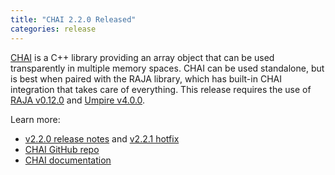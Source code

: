 ```yaml
---
title: "CHAI 2.2.0 Released"
categories: release
---
```


[CHAI](https://github.com/LLNL/CHAI) is a C++ library providing an array object that can be used transparently in multiple memory spaces. CHAI can be used standalone, but is best when paired with the RAJA library, which has built-in CHAI integration that takes care of everything. This release requires the use of [RAJA v0.12.0](https://github.com/LLNL/RAJA/releases/tag/v0.12.0) and [Umpire v4.0.0](https://github.com/LLNL/Umpire/releases/tag/v4.0.0).

Learn more:
- [v2.2.0 release notes](https://github.com/LLNL/CHAI/releases/tag/v2.2.0) and [v2.2.1 hotfix](https://github.com/LLNL/CHAI/releases/tag/v2.2.1)
- [CHAI GitHub repo](https://github.com/LLNL/CHAI)
- [CHAI documentation](https://chai.readthedocs.io/en/latest/)
